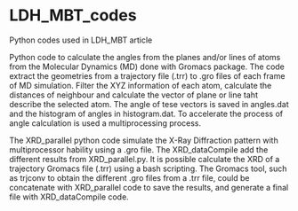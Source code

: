 # LDH_MBT_codes
Python codes used in LDH_MBT article

Python code to calculate the angles from the planes and/or lines of atoms from the Molecular Dynamics (MD) done with Gromacs package.
The code extract the geometries from a trajectory file (.trr) to .gro files of each frame of MD simulation. Filter the XYZ information of each atom, calculate the distances of neighbour and calculate the vector of plane or line taht describe the selected atom. The angle of tese vectors is saved in angles.dat and the histogram of angles in histogram.dat.
To accelerate the process of angle calculation is used a multiprocessing process. 

The XRD_parallel python code simulate the X-Ray Diffraction pattern with multiprocessor hability using a .gro file. The XRD_dataCompile add the different results from XRD_parallel.py. It is possible calculate the XRD of a trajectory Gromacs file (.trr) using a bash scripting. The Gromacs tool, such as trjconv to obtain the different .gro files from a .trr file, could be concatenate with XRD_parallel code to save the results, and generate a final file with XRD_dataCompile code.
